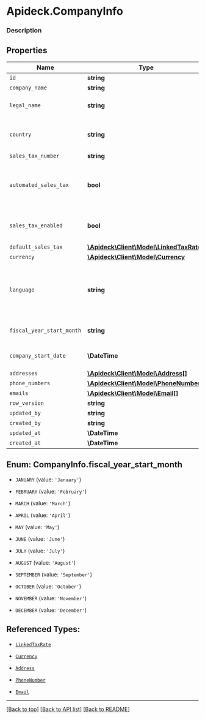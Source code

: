 # Apideck.CompanyInfo

### Description

## Properties
Name | Type | Description | Notes
------------ | ------------- | ------------- | -------------
`id` | **string** |  | [optional] 
`company_name` | **string** |  | [optional] 
`legal_name` | **string** | The legal name of the company | [optional] 
`country` | **string** | country code according to ISO 3166-1 alpha-2. | [optional] 
`sales_tax_number` | **string** |  | [optional] 
`automated_sales_tax` | **bool** | Whether sales tax is calculated automatically for the company | [optional] 
`sales_tax_enabled` | **bool** | Whether sales tax is enabled for the company | [optional] 
`default_sales_tax` | [**\Apideck\Client\Model\LinkedTaxRate**](LinkedTaxRate.md) |  | [optional] 
`currency` | [**\Apideck\Client\Model\Currency**](Currency.md) |  | [optional] 
`language` | **string** | language code according to ISO 639-1. For the United States - EN | [optional] 
`fiscal_year_start_month` | **string** | The start month of fiscal year. | [optional] 
`company_start_date` | **\DateTime** | Date when company file was created | [optional] 
`addresses` | [**\Apideck\Client\Model\Address[]**](Address.md) |  | [optional] 
`phone_numbers` | [**\Apideck\Client\Model\PhoneNumber[]**](PhoneNumber.md) |  | [optional] 
`emails` | [**\Apideck\Client\Model\Email[]**](Email.md) |  | [optional] 
`row_version` | **string** |  | [optional] 
`updated_by` | **string** |  | [optional] 
`created_by` | **string** |  | [optional] 
`updated_at` | **\DateTime** |  | [optional] 
`created_at` | **\DateTime** |  | [optional] 





<a name="FISCAL_YEAR_START_MONTH"></a>
## Enum: CompanyInfo.fiscal_year_start_month


* `JANUARY` (value: `'January'`)

* `FEBRUARY` (value: `'February'`)

* `MARCH` (value: `'March'`)

* `APRIL` (value: `'April'`)

* `MAY` (value: `'May'`)

* `JUNE` (value: `'June'`)

* `JULY` (value: `'July'`)

* `AUGUST` (value: `'August'`)

* `SEPTEMBER` (value: `'September'`)

* `OCTOBER` (value: `'October'`)

* `NOVEMBER` (value: `'November'`)

* `DECEMBER` (value: `'December'`)




## Referenced Types:







* [`LinkedTaxRate`](LinkedTaxRate.md)
* [`Currency`](Currency.md)



* [`Address`](Address.md)
* [`PhoneNumber`](PhoneNumber.md)
* [`Email`](Email.md)






---

[[Back to top]](#) [[Back to API list]](../../../../README.md#documentation-for-api-endpoints) [[Back to README]](../../../../README.md)


